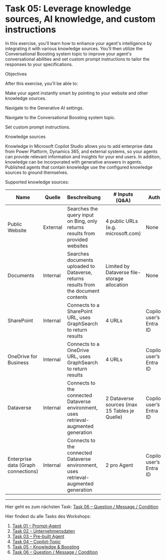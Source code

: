 # Task 05: Leverage knowledge sources, AI knowledge, and custom instructions

In this exercise, you'll learn how to enhance your agent's intelligence by integrating it with various knowledge sources. You'll then utilize the Conversational Boosting system topic to improve your agent's conversational abilities and set custom prompt instructions to tailor the responses to your specifications.

Objectives

After this exercise, you'll be able to:

Make your agent instantly smart by pointing to your website and other knowledge sources.

Navigate to the Generative AI settings.

Navigate to the Conversational Boosting system topic.

Set custom prompt instructions.

Knowledge sources

Knowledge in Microsoft Copilot Studio allows you to add enterprise data from Power Platform, Dynamics 365, and external systems, so your agents can provide relevant information and insights for your end users. In addition, knowledge can be incorporated with generative answers in agents. Published agents that contain knowledge use the configured knowledge sources to ground themselves.

Supported knowledge sources:

| **Name**                          | **Quelle**  | **Beschreibung**                                                                                                   | **# Inputs (Q&A)**                                      | **Auth**                                 |
|-----------------------------------|-------------|---------------------------------------------------------------------------------------------------------------------|---------------------------------------------------------|------------------------------------------|
| Public Website                    | External    | Searches the query input on Bing, only returns results from provided websites                                       | 4 public URLs (e.g. microsoft.com)                      | None                                     |
| Documents                         | Internal    | Searches documents uploaded to Dataverse, returns results from the document contents                                | Limited by Dataverse file-storage allocation            | None                                     |
| SharePoint                        | Internal    | Connects to a SharePoint URL, uses GraphSearch to return results                                                    | 4 URLs                                                  | Copilot user’s Entra ID                  |
| OneDrive for Business             | Internal    | Connects to a OneDrive URL, uses GraphSearch to return results                                                      | 4 URLs                                                  | Copilot user’s Entra ID                  |
| Dataverse                         | Internal    | Connects to the connected Dataverse environment, uses retrieval-augmented generation                                | 2 Dataverse sources (max 15 Tables je Quelle)           | Copilot user’s Entra ID                  |
| Enterprise data (Graph connections) | Internal    | Connects to the connected Dataverse environment, uses retrieval-augmented generation                                | 2 pro Agent                                            | Copilot user’s Entra ID                  |



** **
Hier geht es zum nächsten Task: [Task 06 – Question / Message / Condition](task06.md)

Hier findest du alle Tasks des Workshops:

1. [Task 01 – Prompt-Agent](task01.md)  
2. [Task 02 – Unternehmensdaten](task02.md)  
3. [Task 03 – Pre-built Agent](task03.md)  
4. [Task 04 – Copilot-Topic](task04.md)  
5. [Task 05 – Knowledge & Boosting](task05.md)  
6. [Task 06 – Question / Message / Condition](task06.md)




